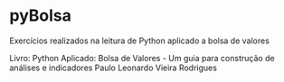 # pyBolsa
Exercícios realizados na leitura de Python aplicado a bolsa de valores

Livro: Python Aplicado: Bolsa de Valores - Um guia para construção de análises e indicadores
Paulo Leonardo Vieira Rodrigues
